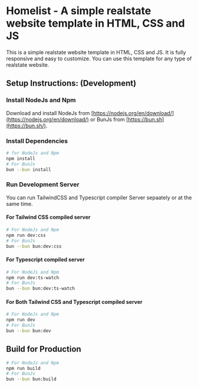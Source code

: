 # Homelist - A simple realstate website template in HTML, CSS and JS

This is a simple realstate website template in HTML, CSS and JS. It is fully responsive and easy to customize. You can use this template for any type of realstate website.

## Setup Instructions: (Development)

### Install NodeJs and Npm

Download and install NodeJs from [https://nodejs.org/en/download/](https://nodejs.org/en/download/) or BunJs from [https://bun.sh](https://bun.sh/).

### Install Dependencies

```bash
# for NodeJs and Npm
npm install
# For BunJs
bun --bun install
```

### Run Development Server

You can run TailwindCSS and Typescript compiler Server sepaately or at the same time.

#### For Tailwind CSS compiled server

```bash
# For NodeJs and Npm
npm run dev:css
# For BunJs
bun --bun bun:dev:css
```

#### For Typescript compiled server

```bash
# For NodeJs and Npm
npm run dev:ts-watch
# For BunJs
bun --bun bun:dev:ts-watch
```

#### For Both Tailwind CSS and Typescript compiled server

```bash
# For NodeJs and Npm
npm run dev
# For BunJs
bun --bun bun:dev
```

## Build for Production

```bash
# For NodeJs and Npm
npm run build
# For BunJs
bun --bun bun:build
```
